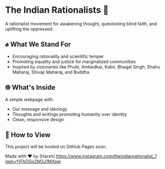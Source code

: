 # The Indian Rationalists 🌱

A rationalist movement for awakening thought, questioning blind faith, and uplifting the oppressed.

## ✊ What We Stand For
- Encouraging rationality and scientific temper
- Promoting equality and justice for marginalized communities
- Inspired by visionaries like Phule, Ambedkar, Kabir, Bhagat Singh, Shahu Maharaj, Shivaji Maharaj, and Buddha

## 🌐 What's Inside
A simple webpage with:
- Our message and ideology
- Thoughts and writings promoting humanity over identity
- Clean, responsive design

## 🚀 How to View
This project will be hosted on GitHub Pages soon.

Made with ❤ by [Harsh]
https://www.instagram.com/theindianrationalist_?igsh=YjFhOGo2M3J1MXpw

